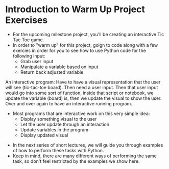 # Introduction to Warm Up Project Exercises 

* For the upcoming milestone project, you'll be creating an interactive Tic Tac Toe game.
* In order to "warm up" for this project, goign to code along with a few exercies in order for you to see how to use Python code for the following input:
    * Grab user input
    * Manipulate a variable based on input
    * Return back adjusted variable

An interactive program: Have to have a visual representation that the user will see (tic-tac-toe board).
Then need a user input. Then that user input would go into some sort of function, inside that script or notebook, we update the variable (board) is, then we update the visual to show the user. Over and over again to have an interactive running program.

* Most programs that are interactive work on this very simple idea:
    * Display something visual to the user
    * Let the user update through an interaction
    * Update variables in the program
    * Display updated visual

- In the next series of short lectures, we will guide you through examples of how to perform these tasks with Python.
- Keep in mind, there are many different ways of performing the same task, so don't feel restricted by the examples we show here.